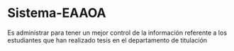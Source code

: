 # Sistema-EAAOA
Es administrar para tener un mejor control de la información referente a los estudiantes que han realizado tesis en el departamento de titulación
